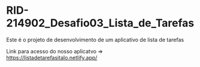 # RID-214902_Desafio03_Lista_de_Tarefas
Este é o projeto de desenvolvimento de um aplicativo de lista de tarefas 


Link para acesso do nosso aplicatvo => https://listadetarefasitalo.netlify.app/
